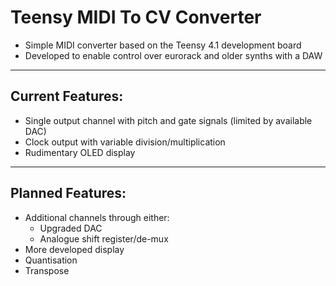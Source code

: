 # Teensy MIDI To CV Converter

- Simple MIDI converter based on the Teensy 4.1 development board
- Developed to enable control over eurorack and older synths with a DAW

--- 
## Current Features:

- Single output channel with pitch and gate signals (limited by available DAC)
- Clock output with variable division/multiplication
- Rudimentary OLED display

--- 

## Planned Features:

- Additional channels through either:
	- Upgraded DAC
	- Analogue shift register/de-mux
- More developed display
- Quantisation
- Transpose
